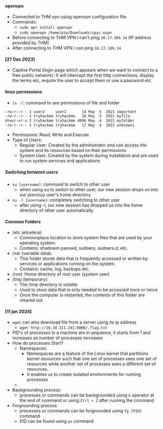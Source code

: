 #### openvpn
* Connected to THM vpn using openvpn configuration file
* Commands:
  * `sudo apt install openvpn`
  * `sudo openvpn /home/pio/Downloads/spyc.ovpn`
* Before connecting to THM VPN I can't ping `10.17.109.14` (IP address provided by THM)
* After connecting to THM VPN I can ping `10.17.109.14`

#### [27 Dec 2023]
* Captive Portal (login page which appears when we want to connect to a free public network): It will intercept the first http connections, display the terms etc, require the user to accept them or use a password etc.

#### linux permissions
* `ls -l`: command to see permissions of file and folder
```sh
-rw-r--r-- 1 user2     user2       14 May  5  2021 important
-rw-r--r-- 1 tryhackme tryhackme   16 May  5  2021 myfile
drwxr-xr-x 2 tryhackme tryhackme 4096 May  4  2021 myfolder
-rw-r--r-- 1 tryhackme tryhackme   17 May  4  2021 unknown1
```
* Permissions: Read, Write and Execute
* Type of Users:
  * Regular User: Created by the administrator and can access the system and its resources based on their permissions
  * System User: Created by the system during installation and are used to run system services and applications

##### Switching between users
* `su [username]`: command to switch to other user
  * when using su to switch to other user, our new session drops us into our previous user's home directory. 
* `su -l [username]`: completely switching to other user
  * after using -l, our new session has dropped us into the home directory of other user automatically. 

#### Common Folders
* /etc (etcetera):
  * Commonplace location to store system files that are used by your operating system.
  * Contains: shadowm passwd, sudoers, sudoers.d, etc.
* /var (variable data):
  * This folder stores data that is frequently accessed or written by services or applications running on the system.
  * Contains: cache, log, backups etc.
* /root: Home directory of root user (system user)
* /tmp (temporary):
  * The /tmp directory is volatile
  * Used to store data that is only needed to be accessed once or twice
  * Once the computer is restarted, the contents of this folder are cleared out

#### [11 jan 2024]
* `wget` can also download file from a server using its ip address
  * `wget http://10.10.111.241:8000/.flag.txt`
* PID's of processes in a machine are in sequence, it starts from 1 and increases as number of processes increases
* How do processes Start?
  * Namespaces:
    * Namespaces are a feature of the Linux kernel that partitions kernel resources such that one set of processes sees one set of resources while another set of processes sees a different set of resources.
    * It enables us to create isolated environments for running processes
  * 
* Backgrounding process
  * processes or commands can be backgrounded using `&` operator at the end of command or using `Ctrl + Z` after running the command
* Forgrounding process
  * processes or commands can be forgrounded using `fg [PID]` command
  * PID can be found using `ps` command